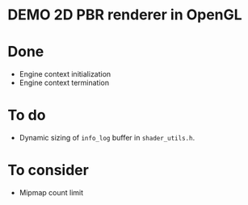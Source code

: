 # DEMO 2D PBR renderer in OpenGL

# Done
- Engine context initialization
- Engine context termination

# To do
- Dynamic sizing of `info_log` buffer in `shader_utils.h`.

# To consider
- Mipmap count limit
